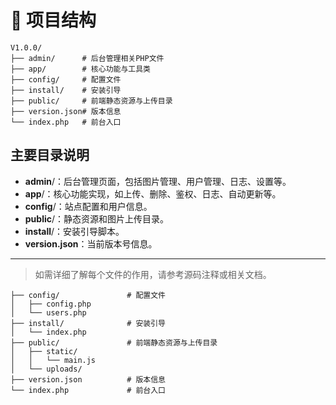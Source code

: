 # 📁 项目结构

```
V1.0.0/
├── admin/      # 后台管理相关PHP文件
├── app/        # 核心功能与工具类
├── config/     # 配置文件
├── install/    # 安装引导
├── public/     # 前端静态资源与上传目录
├── version.json# 版本信息
└── index.php   # 前台入口
```

## 主要目录说明

- **admin**/：后台管理页面，包括图片管理、用户管理、日志、设置等。
- **app**/：核心功能实现，如上传、删除、鉴权、日志、自动更新等。
- **config**/：站点配置和用户信息。
- **public**/：静态资源和图片上传目录。
- **install**/：安装引导脚本。
- **version.json**：当前版本号信息。

---

> 如需详细了解每个文件的作用，请参考源码注释或相关文档。

```
├── config/               # 配置文件
│   ├── config.php
│   └── users.php
├── install/              # 安装引导
│   └── index.php
├── public/               # 前端静态资源与上传目录
│   ├── static/
│   │   └── main.js
│   └── uploads/
├── version.json          # 版本信息
└── index.php             # 前台入口
```


